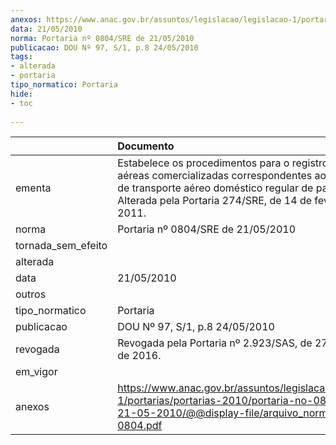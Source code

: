 ```yaml
---
anexos: https://www.anac.gov.br/assuntos/legislacao/legislacao-1/portarias/portarias-2010/portaria-no-0804-sre-de-21-05-2010/@@display-file/arquivo_norma/PA2010-0804.pdf
data: 21/05/2010
norma: Portaria nº 0804/SRE de 21/05/2010
publicacao: DOU Nº 97, S/1, p.8 24/05/2010
tags:
- alterada
- portaria
tipo_normatico: Portaria
hide: 
- toc 
 
---
```


|                    | Documento                                                                                                                                                                                                                     |
|:-------------------|:------------------------------------------------------------------------------------------------------------------------------------------------------------------------------------------------------------------------------|
| ementa             | Estabelece os procedimentos para o registro das tarifas aéreas comercializadas correspondentes aos serviços de transporte aéreo doméstico regular de passageiros. Alterada pela Portaria 274/SRE, de 14 de fevereiro de 2011. |
| norma              | Portaria nº 0804/SRE de 21/05/2010                                                                                                                                                                                            |
| tornada_sem_efeito |                                                                                                                                                                                                                               |
| alterada           |                                                                                                                                                                                                                               |
| data               | 21/05/2010                                                                                                                                                                                                                    |
| outros             |                                                                                                                                                                                                                               |
| tipo_normatico     | Portaria                                                                                                                                                                                                                      |
| publicacao         | DOU Nº 97, S/1, p.8 24/05/2010                                                                                                                                                                                                |
| revogada           | Revogada pela Portaria nº 2.923/SAS, de 27 de outubro de 2016.                                                                                                                                                                |
| em_vigor           |                                                                                                                                                                                                                               |
| anexos             | https://www.anac.gov.br/assuntos/legislacao/legislacao-1/portarias/portarias-2010/portaria-no-0804-sre-de-21-05-2010/@@display-file/arquivo_norma/PA2010-0804.pdf                                                             |